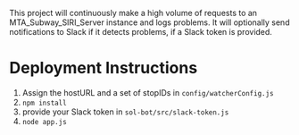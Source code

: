 This project will continuously make a high volume of requests to an MTA_Subway_SIRI_Server instance and logs problems. 
It will optionally send notifications to Slack if it detects problems, if a Slack token is provided.

# Deployment Instructions

1. Assign the hostURL and a set of stopIDs in `config/watcherConfig.js`
2. `npm install`
3. provide your Slack token in `sol-bot/src/slack-token.js` 
4. `node app.js`

